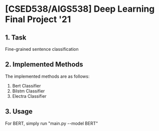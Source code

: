 # [CSED538/AIGS538] Deep Learning Final Project '21
## 1. Task
Fine-grained sentence classification
  
## 2. Implemented Methods
The implemented methods are as follows:
  
  1. Bert Classifier 
  2. Bilstm Classifier
  3. Electra Classifier

## 3. Usage
For BERT, simply run "main.py --model BERT"




